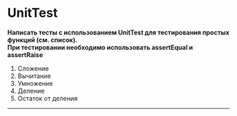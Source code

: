 # UnitTest
**Написать тесты  с использованием UnitTest для тестирования простых функций (см. список).**  
**При тестировании необходимо использовать assertEqual и assertRaise**
1. Сложение
2. Вычитание 
3. Умножение
4. Деление
5. Остаток от деления
___